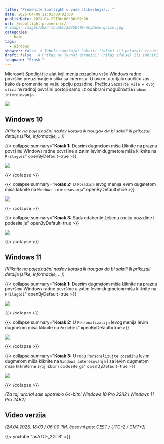 ```yaml
---
title: "Promenite Spotlight u vaše slike/boje/..."
date: 2025-04-09T11:01:00+02:00
publishDate: 2025-04-22T00:00:00+02:00
url: /mspotlight-promeni-sr/
# image: images/2024-thumbs/20220408-AnyDesk-quick.jpg
categories: 
  - kako
tags: 
  - Windows
showtoc: false  # Tabela sadržaja: Sakriti (false) ili pokazati (true).
draft: false   # Prikaz na javnoj stranici: Prikaz (false) ili sakriti (true).
language: "Srpski"
---
```


Microsoft Spotlight je alat koji menja pozadinu vaše Windows radne površine preuzimanjem slika sa interneta. U ovom tutorijalu naučiću vas kako da promenite na vašu opciju pozadine. Prečicu `Saznajte više o ovoj slici` na radnoj površini postoji samo uz odabrani mogučnosti `Windows interesovanja`.

  ![](/images/other/Win10sr_-_radna_povrsina_saznajte_vise_o_slici.jpeg)

## Windows 10

*(Kliknite na pojedinačni naslov koraka ili trougao da bi sakrili ili prikazali detalje (slike, informacije, ...))*

{{< collapse summary="**Korak 1:** Desnim dugmetom miša kliknite na praznu površinu Windows radne površine a zatim levim dugmetom miša kliknite na `Prilagodi`" openByDefault=true >}}

  ![](/images/other/Win10sr_-_radna_povrsina_-_prilagodi.jpeg)

{{< /collapse >}}

{{< collapse summary="**Korak 2:** U `Pozadina` levog menija levim dugmetom miša kliknite na `Windows interesovanja`" openByDefault=true >}}

  ![](/images/other/Win10sr_-_postavke_-_pozadina_-_interesovanja_odabir.jpeg)

{{< /collapse >}}

{{< collapse summary="**Korak 3:** Sada odaberite željenu opciju pozadine i podesite je" openByDefault=true >}}

  ![](/images/other/Win10sr_-_postavke_-_pozadina_-_interesovanja_odabir_-_mogucnosti_pozadine.jpeg)

{{< /collapse >}}

## Windows 11

*(Kliknite na pojedinačni naslov koraka ili trougao da bi sakrili ili prikazali detalje (slike, informacije, ...))*

{{< collapse summary="**Korak 1:** Desnim dugmetom miša kliknite na praznu površinu Windows radne površine a zatim levim dugmetom miša kliknite na `Prilagodi`" openByDefault=true >}}

  ![](/images/other/Win11sr_-_radna_povrsina_-_prilagodi.jpeg)

{{< /collapse >}}

{{< collapse summary="**Korak 2:** U `Personalizacija` levog menija levim dugmetom miša kliknite na `Pozadina`" openByDefault=true >}}

  ![](/images/other/Win11sr_-_postavke_-_personalizacija_-_pozadina.jpeg)

{{< /collapse >}}

{{< collapse summary="**Korak 3:** U redu `Personalizujte pozadinu` levim dugmetom miša kliknite na `Windows interesovanja` i sa levim dugmetom miša kliknite na svoj izbor i podesite ga" openByDefault=true >}}

  ![](/images/other/Win11sr_-_postavke_-_personalizacija_-_pozadina_-_interesovanja_mogucnosti_pozadine.jpeg)

{{< /collapse >}}

*(Za taj turorial sam upotrebio 64-bitni Windows 10 Pro 22H2 i Windows 11 Pro 24H2)*

## Video verzija

*(24.04.2025, 18:00 / 06:00 PM, časovni pas: CEST / UTC+2 / GMT+2)*

{{< youtube "asAXC-_2GT8" >}}

<!--
-->

<!--*(Kliknite na pojedinačni korak ili trougao da bi sakrili ili prikazali detalje (slike, informacije, ...))*

{{< collapse summary="**Korak 1:** TEXTHERE" openByDefault=true >}}

   

{{< /collapse >}}

[]( "Click/tap to open the site!")
![](/images/social-logos/X.png)

## Video verzija

{{< youtube "" >}}-->